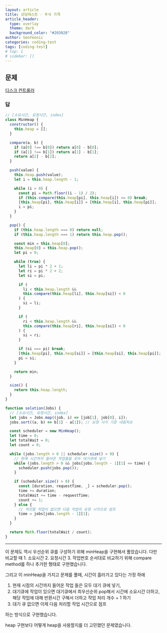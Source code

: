 ```yaml
---
layout: article
title: 코딩테스트 - 주식 가격
article_header:
  type: overlay
  theme: dark
  background_color: "#203028"
author: SeoYeonii
categories: coding-test
tags: [coding-test]
# top: 1
# sidebar: []
---
```


## 문제

[디스크 컨트롤러](https://school.programmers.co.kr/learn/courses/30/lessons/42627)

### 답

```js
// [소요시간, 요청시간, index]
class MinHeap {
  constructor() {
    this.heap = [];
  }

  compare(a, b) {
    if (a[0] !== b[0]) return a[0] - b[0];
    if (a[1] !== b[1]) return a[1] - b[1];
    return a[2] - b[2];
  }

  push(value) {
    this.heap.push(value);
    let i = this.heap.length - 1;

    while (i > 0) {
      const pi = Math.floor((i - 1) / 2);
      if (this.compare(this.heap[pi], this.heap[i]) <= 0) break;
      [this.heap[pi], this.heap[i]] = [this.heap[i], this.heap[pi]];
      i = pi;
    }
  }

  pop() {
    if (this.heap.length === 0) return null;
    if (this.heap.length === 1) return this.heap.pop();

    const min = this.heap[0];
    this.heap[0] = this.heap.pop();
    let pi = 0;

    while (true) {
      let li = pi * 2 + 1;
      let ri = pi * 2 + 2;
      let si = pi;

      if (
        li < this.heap.length &&
        this.compare(this.heap[li], this.heap[si]) < 0
      ) {
        si = li;
      }

      if (
        ri < this.heap.length &&
        this.compare(this.heap[ri], this.heap[si]) < 0
      ) {
        si = ri;
      }

      if (si === pi) break;
      [this.heap[pi], this.heap[si]] = [this.heap[si], this.heap[pi]];
      pi = si;
    }

    return min;
  }

  size() {
    return this.heap.length;
  }
}

function solution(Jobs) {
  // [소요시간, 요청시간, index]
  let jobs = Jobs.map((job, i) => [job[1], job[0], i]);
  jobs.sort((a, b) => b[1] - a[1]); // 요청 시각 기준 내림차순

  const scheduler = new MinHeap();
  let time = 0;
  let totalWait = 0;
  let count = 0;

  while (jobs.length > 0 || scheduler.size() > 0) {
    // 현재 시간까지 들어온 작업들을 모두 대기큐에 넣기
    while (jobs.length > 0 && jobs[jobs.length - 1][1] <= time) {
      scheduler.push(jobs.pop());
    }

    if (scheduler.size() > 0) {
      const [duration, requestTime, _] = scheduler.pop();
      time += duration;
      totalWait += time - requestTime;
      count += 1;
    } else {
      // 처리할 작업이 없으면 다음 작업의 요청 시각으로 점프
      time = jobs[jobs.length - 1][1];
    }
  }

  return Math.floor(totalWait / count);
}
```

---

이 문제도 역시 우선순위 큐를 구성하기 위해 minHeap을 구현해서 풀었습니다.
다만 비교할 때 1. 소요시간 2. 요청시간 3. 작업번호 순서대로 비교하기 위해 compare method를 하나 추가한 형태로 구현했습니다.

그리고 이 minHeap을 가지고 문제를 풀때, 시간이 흘러가고 있다는 가정 하에

1. 현재 시점의 시간까지 들어온 작업 들은 모두 대기 큐에 넣기,
2. 대기큐에 작업이 있으면 대기큐에서 최우선순위 pop해서 시간에 소요시간 더하고, 해당 작업에 대해 반환시간 구해서 더하고 작업 처리 개수 + 1 하기
3. 대기 큐 없으면 이제 다음 처리할 작업 시간으로 점프

하는 방식으로 구현했습니다.

heap 구현보다 어떻게 heap을 사용할지를 더 고민했던 문제였습니다.
